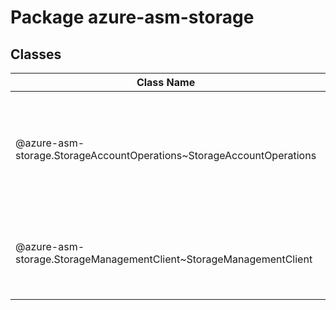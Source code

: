 # Package azure-asm-storage
## Classes
| Class Name | Description |
|---|---|
| @azure-asm-storage.StorageAccountOperations~StorageAccountOperations |The Service Management API includes operations for managing the storage accounts beneath your subscription.  (see http://msdn.microsoft.com/en-us/library/windowsazure/ee460790.aspx for more information) __NOTE__: An instance of this class is automatically created for an instance of the [StorageManagementClient] {@link StorageManagementClient~StorageManagementClient}. See [storageAccounts] {@link StorageManagementClient~StorageManagementClient#storageAccounts}. Initializes a new instance of the StorageAccountOperations class.|
| @azure-asm-storage.StorageManagementClient~StorageManagementClient |The Service Management API provides programmatic access to much of the functionality available through the Management Portal. The Service Management API is a REST API. All API operations are performed over SSL and are mutually authenticated using X.509 v3 certificates.  (see http://msdn.microsoft.com/en-us/library/windowsazure/ee460799.aspx for more information) Initializes a new instance of the StorageManagementClient class.|
